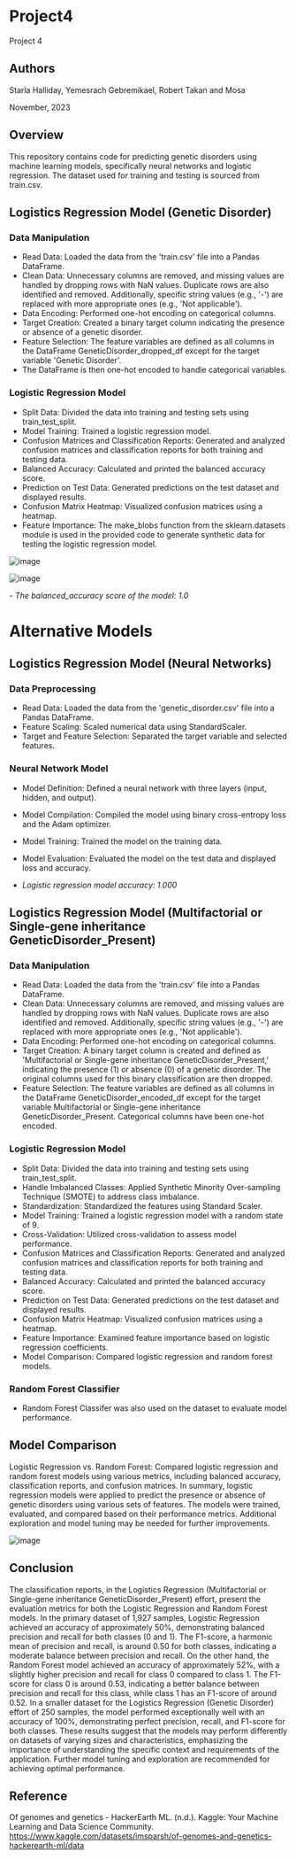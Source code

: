 # Project4
Project 4


## Authors

Starla Halliday, Yemesrach Gebremikael, Robert Takan and Mosa

November, 2023

## Overview

This repository contains code for predicting genetic disorders using machine learning models, specifically neural networks and logistic regression. The dataset used for training and testing is sourced from train.csv.



## Logistics Regression Model (Genetic Disorder)
### Data Manipulation
- Read Data: Loaded the data from the 'train.csv' file into a Pandas DataFrame.
- Clean Data: Unnecessary columns are removed, and missing values are handled by dropping rows with NaN values. Duplicate rows are also identified and removed. Additionally, specific string values (e.g., '-') are replaced with more appropriate ones (e.g., 'Not applicable').
- Data Encoding: Performed one-hot encoding on categorical columns.
- Target Creation: Created a binary target column indicating the presence or absence of a genetic disorder.
- Feature Selection: The feature variables are defined as all columns in the DataFrame GeneticDisorder_dropped_df except for the target variable 'Genetic Disorder'.
- The DataFrame is then one-hot encoded to handle categorical variables.
### Logistic Regression Model
- Split Data: Divided the data into training and testing sets using train_test_split.
- Model Training: Trained a logistic regression model.
- Confusion Matrices and Classification Reports: Generated and analyzed confusion matrices and classification reports for both training and testing data.
- Balanced Accuracy: Calculated and printed the balanced accuracy score.
- Prediction on Test Data: Generated predictions on the test dataset and displayed results.
- Confusion Matrix Heatmap: Visualized confusion matrices using a heatmap.
- Feature Importance: The make_blobs function from the sklearn.datasets module is used in the provided code to generate synthetic data for testing the logistic regression model.

![image](https://github.com/Mepseha/Project-4/assets/133922704/b3d29844-9041-4cbb-919a-5dbccdd76d77)

![image](https://github.com/Mepseha/Project-4/assets/133922704/f24fbff9-6d80-4338-8cdd-30721b23ab67)

_- The balanced_accuracy score of the model: 1.0_

# Alternative Models

## Logistics Regression Model (Neural Networks)
### Data Preprocessing
- Read Data: Loaded the data from the 'genetic_disorder.csv' file into a Pandas DataFrame.
- Feature Scaling: Scaled numerical data using StandardScaler.
- Target and Feature Selection: Separated the target variable and selected features.
### Neural Network Model
- Model Definition: Defined a neural network with three layers (input, hidden, and output).
- Model Compilation: Compiled the model using binary cross-entropy loss and the Adam optimizer.
- Model Training: Trained the model on the training data.
- Model Evaluation: Evaluated the model on the test data and displayed loss and accuracy.

-  _Logistic regression model accuracy: 1.000_
  
## Logistics Regression Model (Multifactorial or Single-gene inheritance GeneticDisorder_Present)
### Data Manipulation
- Read Data: Loaded the data from the 'train.csv' file into a Pandas DataFrame.
- Clean Data: Unnecessary columns are removed, and missing values are handled by dropping rows with NaN values. Duplicate rows are also identified and removed. Additionally, specific string values (e.g., '-') are replaced with more appropriate ones (e.g., 'Not applicable').
- Data Encoding: Performed one-hot encoding on categorical columns.
- Target Creation: A binary target column is created and defined as 'Multifactorial or Single-gene inheritance GeneticDisorder_Present,' indicating the presence (1) or absence (0) of a genetic disorder. The original columns used for this binary classification are then dropped.
- Feature Selection: The feature variables are defined as all columns in the DataFrame GeneticDisorder_encoded_df except for the target variable Multifactorial or Single-gene inheritance GeneticDisorder_Present. Categorical columns have been one-hot encoded.
### Logistic Regression Model
- Split Data: Divided the data into training and testing sets using train_test_split.
- Handle Imbalanced Classes: Applied Synthetic Minority Over-sampling Technique (SMOTE) to address class imbalance.
- Standardization: Standardized the features using Standard Scaler.
- Model Training: Trained a logistic regression model with a random state of 9.
- Cross-Validation: Utilized cross-validation to assess model performance.
- Confusion Matrices and Classification Reports: Generated and analyzed confusion matrices and classification reports for both training and testing data.
- Balanced Accuracy: Calculated and printed the balanced accuracy score.
- Prediction on Test Data: Generated predictions on the test dataset and displayed results.
- Confusion Matrix Heatmap: Visualized confusion matrices using a heatmap.
- Feature Importance: Examined feature importance based on logistic regression coefficients.
- Model Comparison: Compared logistic regression and random forest models.
### Random Forest Classifier 
- Random Forest Classifer was also used on the dataset to evaluate model performance.

## Model Comparison
Logistic Regression vs. Random Forest: Compared logistic regression and random forest models using various metrics, including balanced accuracy, classification reports, and confusion matrices.
In summary, logistic regression models were applied to predict the presence or absence of genetic disorders using various sets of features. The models were trained, evaluated, and compared based on their performance metrics. Additional exploration and model tuning may be needed for further improvements.

![image](https://github.com/Mepseha/Project-4/assets/133922704/1d0a4a72-65fd-4bc4-afda-436f019ca0bb)

## Conclusion 

The classification reports, in the Logistics Regression (Multifactorial or Single-gene inheritance GeneticDisorder_Present) effort, present the evaluation metrics for both the Logistic Regression and Random Forest models. In the primary dataset of 1,927 samples, Logistic Regression achieved an accuracy of approximately 50%, demonstrating balanced precision and recall for both classes (0 and 1). The F1-score, a harmonic mean of precision and recall, is around 0.50 for both classes, indicating a moderate balance between precision and recall. On the other hand, the Random Forest model achieved an accuracy of approximately 52%, with a slightly higher precision and recall for class 0 compared to class 1. The F1-score for class 0 is around 0.53, indicating a better balance between precision and recall for this class, while class 1 has an F1-score of around 0.52. In a smaller dataset for the Logistics Regression (Genetic Disorder) effort of 250 samples, the model performed exceptionally well with an accuracy of 100%, demonstrating perfect precision, recall, and F1-score for both classes. These results suggest that the models may perform differently on datasets of varying sizes and characteristics, emphasizing the importance of understanding the specific context and requirements of the application. Further model tuning and exploration are recommended for achieving optimal performance.

## Reference 

Of genomes and genetics - HackerEarth ML. (n.d.). Kaggle: Your Machine Learning and Data Science Community. https://www.kaggle.com/datasets/imsparsh/of-genomes-and-genetics-hackerearth-ml/data
